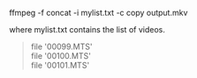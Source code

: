 ffmpeg -f concat -i mylist.txt -c copy output.mkv

where mylist.txt contains the list of videos.

>  file '00099.MTS'  
>  file '00100.MTS'  
>  file '00101.MTS'  
